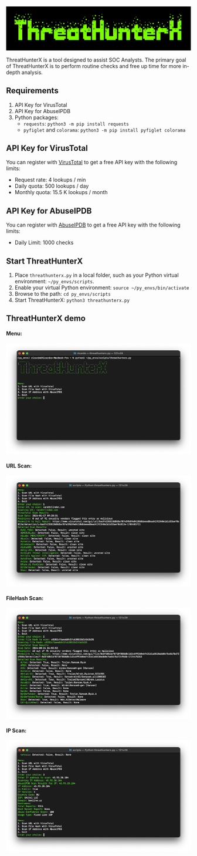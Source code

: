 ![IMAGE](threathunterx-demo/threathunterx-logo.png)

ThreatHunterX is a tool designed to assist SOC Analysts. The primary goal of ThreatHunterX is to perform routine checks and free up time for more in-depth analysis.

## Requirements
1. API Key for VirusTotal 
2. API Key for AbuseIPDB 
3. Python packages: 
   - `requests`: `python3 -m pip install requests`
   - `pyfiglet` and `colorama`: `python3 -m pip install pyfiglet colorama`

## API Key for VirusTotal 
You can register with [VirusTotal](https://www.virustotal.com/gui/join-us) to get a free API key with the following limits:
- Request rate: 4 lookups / min
- Daily quota: 500 lookups / day
- Monthly quota: 15.5 K lookups / month

## API Key for AbuseIPDB
You can register with [AbuseIPDB](https://www.abuseipdb.com/register?plan=free) to get a free API key with the following limits:
- Daily Limit: 1000 checks

## Start ThreatHunterX
1. Place `threathunterx.py` in a local folder, such as your Python virtual environment: `~/py_envs/scripts`.
2. Enable your virtual Python environment: `source ~/py_envs/bin/activate`
3. Browse to the path: `cd py_envs/scripts`
4. Start ThreatHunterX: `python3 threathunterx.py`

## ThreatHunterX demo
#### Menu:
![IMAGE](threathunterx-demo/threathunterx-filehash-menu.png)

#### URL Scan:
![IMAGE](threathunterx-demo/threathunterx-url-scan.png)

#### FileHash Scan:
![IMAGE](threathunterx-demo/threathunterx-filehash-scan.png)

#### IP Scan:
![IMAGE](threathunterx-demo/threathunterx-ip-scan.png)
